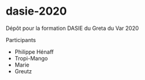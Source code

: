 # dasie-2020
Dépôt pour la formation DASIE du Greta du Var 2020

Participants
- Philippe Hénaff
- Tropi-Mango
- Marie 
- Greutz
